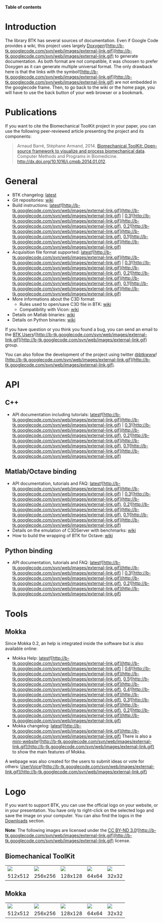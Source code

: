 **Table of contents**


# Introduction #

The library BTK has several sources of documentation. Even if Google Code provides a wiki, this project uses largely [Doxygen](http://www.doxygen.org)![http://b-tk.googlecode.com/svn/web/images/external-link.gif](http://b-tk.googlecode.com/svn/web/images/external-link.gif) to generate documentation. As both format are not compatible, it was choosen to prefer Doxygen as it can generate multiple universal format. The only drawback here is that the links with the symbol![http://b-tk.googlecode.com/svn/web/images/external-link.gif](http://b-tk.googlecode.com/svn/web/images/external-link.gif) are not embedded in the googlecode frame. Then, to go back to the wiki or the home page, you will have to use the back button of your web browser or a bookmark.

# Publications #
If you want to cite the Biomechanical ToolKit project in your paper, you can use the following peer-reviewed article presenting the project and its components:

> Arnaud Barré, Stéphane Armand, 2014. [Biomechanical ToolKit: Open-source framework to visualize and process biomechanical data](http://www.sciencedirect.com/science/article/pii/S0169260714000248). Computer Methods and Programs in Biomedicine. http://dx.doi.org/10.1016/j.cmpb.2014.01.012.

# General #
  * BTK changelog: [latest](Changelog#BTK_Changelog.md)
  * Git repositories: [wiki](GitRepositories.md)
  * Build instructions: [latest](http://b-tk.googlecode.com/svn/doc/API/0.3/_build_instructions.html)![http://b-tk.googlecode.com/svn/web/images/external-link.gif](http://b-tk.googlecode.com/svn/web/images/external-link.gif) | [0.3](http://b-tk.googlecode.com/svn/doc/API/0.3/_build_instructions.html)![http://b-tk.googlecode.com/svn/web/images/external-link.gif](http://b-tk.googlecode.com/svn/web/images/external-link.gif), [0.2](http://b-tk.googlecode.com/svn/doc/API/0.2/_build_instructions.html)![http://b-tk.googlecode.com/svn/web/images/external-link.gif](http://b-tk.googlecode.com/svn/web/images/external-link.gif), [0.1](http://b-tk.googlecode.com/svn/doc/API/0.1/_build_instructions.html)![http://b-tk.googlecode.com/svn/web/images/external-link.gif](http://b-tk.googlecode.com/svn/web/images/external-link.gif)
  * Acquisition file format supported: [latest](http://b-tk.googlecode.com/svn/doc/API/0.3/_file_format_supported.html)![http://b-tk.googlecode.com/svn/web/images/external-link.gif](http://b-tk.googlecode.com/svn/web/images/external-link.gif) | [0.3](http://b-tk.googlecode.com/svn/doc/API/0.3/_file_format_supported.html)![http://b-tk.googlecode.com/svn/web/images/external-link.gif](http://b-tk.googlecode.com/svn/web/images/external-link.gif), [0.2](http://b-tk.googlecode.com/svn/doc/API/0.2/_file_format_supported.html)![http://b-tk.googlecode.com/svn/web/images/external-link.gif](http://b-tk.googlecode.com/svn/web/images/external-link.gif), [0.1](http://b-tk.googlecode.com/svn/doc/API/0.1/_file_format_supported.html)![http://b-tk.googlecode.com/svn/web/images/external-link.gif](http://b-tk.googlecode.com/svn/web/images/external-link.gif)
  * More informations about the C3D format:
    * Rules used to open/save C3D file in BTK: [wiki](C3DImportExportDetails.md)
    * Compatibility with Vicon: [wiki](C3DViconCompatibility.md)
  * Details on Matlab binaries: [wiki](MatlabBinaries.md)
  * Details on Python binaries: [wiki](PythonBinaries.md)

If you have question or you think you found a bug, you can send an email to the [BTK Users](http://groups.google.com/group/btk-users)![http://b-tk.googlecode.com/svn/web/images/external-link.gif](http://b-tk.googlecode.com/svn/web/images/external-link.gif) group.

You can also follow the development of the project using twitter [@btkwww](http://twitter.com/btkwww)![http://b-tk.googlecode.com/svn/web/images/external-link.gif](http://b-tk.googlecode.com/svn/web/images/external-link.gif).

# API #
## C++ ##
  * API documentation including tutorials: [latest](http://b-tk.googlecode.com/svn/doc/API/0.3/index.html)![http://b-tk.googlecode.com/svn/web/images/external-link.gif](http://b-tk.googlecode.com/svn/web/images/external-link.gif) | [0.3](http://b-tk.googlecode.com/svn/doc/API/0.3/index.html)![http://b-tk.googlecode.com/svn/web/images/external-link.gif](http://b-tk.googlecode.com/svn/web/images/external-link.gif), [0.2](http://b-tk.googlecode.com/svn/doc/API/0.2/index.html)![http://b-tk.googlecode.com/svn/web/images/external-link.gif](http://b-tk.googlecode.com/svn/web/images/external-link.gif), [0.1](http://b-tk.googlecode.com/svn/doc/API/0.1/index.html)![http://b-tk.googlecode.com/svn/web/images/external-link.gif](http://b-tk.googlecode.com/svn/web/images/external-link.gif)
## Matlab/Octave binding ##
  * API documentation, tutorials and FAQ: [latest](http://b-tk.googlecode.com/svn/doc/Matlab/0.3/index.html)![http://b-tk.googlecode.com/svn/web/images/external-link.gif](http://b-tk.googlecode.com/svn/web/images/external-link.gif) | [0.3](http://b-tk.googlecode.com/svn/doc/Matlab/0.3/index.html)![http://b-tk.googlecode.com/svn/web/images/external-link.gif](http://b-tk.googlecode.com/svn/web/images/external-link.gif), [0.2](http://b-tk.googlecode.com/svn/doc/Matlab/0.2/index.html)![http://b-tk.googlecode.com/svn/web/images/external-link.gif](http://b-tk.googlecode.com/svn/web/images/external-link.gif), [0.1](http://b-tk.googlecode.com/svn/doc/Matlab/0.1/index.html)![http://b-tk.googlecode.com/svn/web/images/external-link.gif](http://b-tk.googlecode.com/svn/web/images/external-link.gif)
  * Details on the emulation of C3DServer with benchmarks: [wiki](C3DServerEmulationForMatlab.md)
  * How to build the wrapping of BTK for Octave: [wiki](OctaveBuildInstructions.md)
## Python binding ##
  * API documentation, tutorials and FAQ: [latest](http://b-tk.googlecode.com/svn/doc/Python/0.3/index.html)![http://b-tk.googlecode.com/svn/web/images/external-link.gif](http://b-tk.googlecode.com/svn/web/images/external-link.gif) | [0.3](http://b-tk.googlecode.com/svn/doc/Python/0.3/index.html)![http://b-tk.googlecode.com/svn/web/images/external-link.gif](http://b-tk.googlecode.com/svn/web/images/external-link.gif), [0.2](http://b-tk.googlecode.com/svn/doc/Python/0.2/index.html)![http://b-tk.googlecode.com/svn/web/images/external-link.gif](http://b-tk.googlecode.com/svn/web/images/external-link.gif)
# Tools #
## Mokka ##
Since Mokka 0.2, an help is integrated inside the software but is also available online:
  * Mokka Help: [latest](http://b-tk.googlecode.com/svn/doc/Mokka/0.6/index.html)![http://b-tk.googlecode.com/svn/web/images/external-link.gif](http://b-tk.googlecode.com/svn/web/images/external-link.gif) | [0.6](http://b-tk.googlecode.com/svn/doc/Mokka/0.6/index.html)![http://b-tk.googlecode.com/svn/web/images/external-link.gif](http://b-tk.googlecode.com/svn/web/images/external-link.gif), [0.5](http://b-tk.googlecode.com/svn/doc/Mokka/0.5/index.html)![http://b-tk.googlecode.com/svn/web/images/external-link.gif](http://b-tk.googlecode.com/svn/web/images/external-link.gif), [0.4](http://b-tk.googlecode.com/svn/doc/Mokka/0.4/index.html)![http://b-tk.googlecode.com/svn/web/images/external-link.gif](http://b-tk.googlecode.com/svn/web/images/external-link.gif), [0.3](http://b-tk.googlecode.com/svn/doc/Mokka/0.3/index.html)![http://b-tk.googlecode.com/svn/web/images/external-link.gif](http://b-tk.googlecode.com/svn/web/images/external-link.gif), [0.2](http://b-tk.googlecode.com/svn/doc/Mokka/0.2/index.html)![http://b-tk.googlecode.com/svn/web/images/external-link.gif](http://b-tk.googlecode.com/svn/web/images/external-link.gif)
  * Mokka changelog: [latest](http://b-tk.googlecode.com/svn/web/mokka/news.html)![http://b-tk.googlecode.com/svn/web/images/external-link.gif](http://b-tk.googlecode.com/svn/web/images/external-link.gif)
There is also a [mini-website](http://b-tk.googlecode.com/svn/web/mokka/index.html)![http://b-tk.googlecode.com/svn/web/images/external-link.gif](http://b-tk.googlecode.com/svn/web/images/external-link.gif) to show the main features of Mokka.

A webpage was also created for the users to submit ideas or vote for others: [UserVoice](http://mokka.uservoice.com/forums/158152-mokka)![http://b-tk.googlecode.com/svn/web/images/external-link.gif](http://b-tk.googlecode.com/svn/web/images/external-link.gif)

# Logo #
If you want to support BTK, you can use the official logo on your website, or in your presentation. You have only to right-click on the selected logo and save the image on your computer. You can also find the logos in the [Downloads](Downloads.md) section.

**Note**: The following images are licensed under the [CC BY-ND 3.0](https://creativecommons.org/licenses/by-nd/3.0/)![http://b-tk.googlecode.com/svn/web/images/external-link.gif](http://b-tk.googlecode.com/svn/web/images/external-link.gif) license.

## Biomechanical ToolKit ##
<table>
<tr>
<td valign='bottom'><img src='http://b-tk.googlecode.com/files/btk-512.png' /></td>
<td valign='bottom'><img src='http://b-tk.googlecode.com/files/btk-256.png' /></td>
<td valign='bottom'><img src='http://b-tk.googlecode.com/files/btk-128.png' /></td>
<td valign='bottom'><img src='http://b-tk.googlecode.com/files/btk-64.png' /></td>
<td valign='bottom'><img src='http://b-tk.googlecode.com/files/btk-32.png' /></td>
</tr>
<tr>
<td align='center'>512x512</td>
<td align='center'>256x256</td>
<td align='center'>128x128</td>
<td align='center'>64x64</td>
<td align='center'>32x32</td>
</tr>
</table>

## Mokka ##
<table>
<tr>
<td valign='bottom'><img src='http://b-tk.googlecode.com/files/Mokka_512.png' /></td>
<td valign='bottom'><img src='http://b-tk.googlecode.com/files/Mokka_256.png' /></td>
<td valign='bottom'><img src='http://b-tk.googlecode.com/files/Mokka_128.png' /></td>
<td valign='bottom'><img src='http://b-tk.googlecode.com/files/Mokka_64.png' /></td>
<td valign='bottom'><img src='http://b-tk.googlecode.com/files/Mokka_32.png' /></td>
</tr>
<tr>
<td align='center'>512x512</td>
<td align='center'>256x256</td>
<td align='center'>128x128</td>
<td align='center'>64x64</td>
<td align='center'>32x32</td>
</tr>
</table>